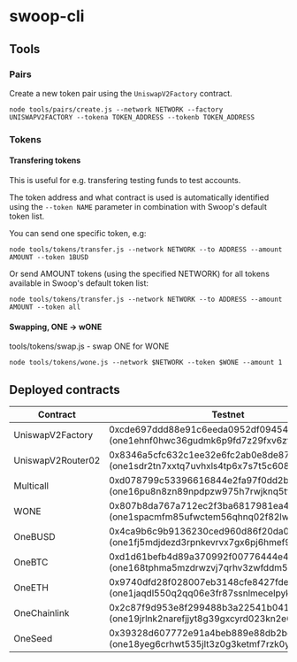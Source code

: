 # swoop-cli

## Tools

### Pairs

Create a new token pair using the `UniswapV2Factory` contract.

```
node tools/pairs/create.js --network NETWORK --factory UNISWAPV2FACTORY --tokena TOKEN_ADDRESS --tokenb TOKEN_ADDRESS 
```

### Tokens

#### Transfering tokens

This is useful for e.g. transfering testing funds to test accounts.

The token address and what contract is used is automatically identified using the `--token NAME` parameter in combination with Swoop's default token list.

You can send one specific token, e.g:
```
node tools/tokens/transfer.js --network NETWORK --to ADDRESS --amount AMOUNT --token 1BUSD
```

Or send AMOUNT tokens (using the specified NETWORK) for all tokens available in Swoop's default token list:
```
node tools/tokens/transfer.js --network NETWORK --to ADDRESS --amount AMOUNT --token all
```

#### Swapping, ONE -> wONE
tools/tokens/swap.js - swap ONE for WONE
```
node tools/tokens/wone.js --network $NETWORK --token $WONE --amount 1
```

## Deployed contracts

| Contract          | Testnet                                                                                 | Mainnet     |
| ----------------- | --------------------------------------------------------------------------------------- | ----------- |
| UniswapV2Factory  | 0xcde697ddd88e91c6eeda0952df09454999a12d5a (one1ehnf0hwc36gudmk6p9fd7z29fxv6zt26jesf3l) | 0x828ce51a57c58441d949d62c411961115dc60d4a (one1s2xw2xjhckzyrk2f6ckyzxtpz9wuvr228j4ypa) |
| UniswapV2Router02 | 0x8346a5cfc632c1ee32e6fc2ab0e8de87974c69e7 (one1sdr2tn7xxtq7uvhxls4tp6x7s7t5c608juhu64) | 0x8f8beff9a5999ca8aed7e2617f50dd412254e7a5 (one13797l7d9nxw23tkhufsh75xagy39fea9ss6jzl) |
| Multicall         | 0xd078799c53396616844e2fa97f0dd2b4c145a685 (one16pu8n8zn89npdpzw975h7rwjknq5tf59x7c5mj) | 0x34b415f4d3b332515e66f70595ace1dcf36254c5 (one1xj6ptaxnkve9zhnx7uzett8pmneky4x93z5f2g) |
| WONE              | 0x807b8da767a712ec2f3ba6817981ea49d5f76b9b (one1spacmfm85ufwctem56qhnq02f82lw6um560m9q) | 0x4ea97f5bd0fd85e41a7172112a0b722592f5f183 (one1f65h7k7slkz7gxn3wggj5zmjykf0tuvrstn5e9) |
| OneBUSD           | 0x4ca9b6c9b9136230ced960d86f20da0cb57de525 (one1fj5mdjdezd3rpnkevrvx7gx6pj6hmef9r9jwsz) | 0x19c65f26beee949c57d617dde51582e3f62ced67 (one1r8r97f47a62fc47kzlw729vzu0mzemt8hd9h06) |
| OneBTC            | 0xd1d61befb4d89a370992f00776444e4b5bba58f5 (one168tphma5mzdrwzvj7qrhv3zwfddm5k84ullerk) | 0xd4da8c97f0a9133d52e469548a3dbe75defb182d (one16ndge9ls4yfn65hyd92g50d7wh00kxpdk6ykpy) |
| OneETH            | 0x9740dfd28f028007eb3148cfe8427fde719f8496 (one1jaqdl550q2qq06e3fr87ssnlmecelpykrzqggu) | 0xec5806984d2a46124b2545250f5de4f2452e10b8 (one1a3vqdxzd9frpyje9g5js7h0y7fzjuy9cauv393) |
| OneChainlink      | 0x2c87f9d953e8f299488b3a22541b041b5ea8da6a (one19jrlnk2narefjjyt8g39gxcyrd023kn2e02cx0) | 0x29cf7ac26f5ed55b9a2821a29796a7cdc64a063d (one1988h4sn0tm24hx3gyx3f0948ehry5p3ahfppgm) |
| OneSeed           | 0x39328d607772e91a4beb889e88db2bda7c3159e4 (one18yeg6crhwt535jlt3z0g3ketmf7rzk0y8u69en) | 0xea0b36974872dbafd3766a38b40fa1e2d2881eff (one1ag9nd96gwtd6l5mkdgutgraputfgs8hlxx4ug7) |
